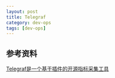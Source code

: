 ```yaml
---
layout: post
title: Telegraf
category: dev-ops
tags: [dev-ops]
---
```


## 参考资料
[Telegraf是一个基于插件的开源指标采集工具](https://blog.csdn.net/qq_44766883/article/details/131496094)
